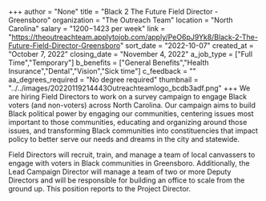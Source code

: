 +++
author = "None"
title = "Black 2 The Future Field Director - Greensboro"
organization = "The Outreach Team"
location = "North Carolina"
salary = "$1200-$1423 per week"
link = "https://theoutreachteam.applytojob.com/apply/PeO6pJ9Yk8/Black-2-The-Future-Field-Director-Greensboro"
sort_date = "2022-10-07"
created_at = "October 7, 2022"
closing_date = "November 4, 2022"
a_job_type = ["Full Time","Temporary"]
b_benefits = ["General Benefits","Health Insurance","Dental","Vision","Sick time"]
c_feedback = ""
aa_degrees_required = "No degree required"
thumbnail = "../../images/20220119214443Outreachteamlogo_bcdb3adf.png"
+++
We are hiring Field Directors to work on a survey campaign to engage Black voters (and non-voters) across North Carolina. Our campaign aims to build Black political power by engaging our communities, centering issues most important to those communities, educating and organizing around those issues, and transforming Black communities into constituencies that impact policy to better serve our needs and dreams in the city and statewide.

Field Directors will recruit, train, and manage a team of local canvassers to engage with voters in Black communities in Greensboro. Additionally, the Lead Campaign Director will manage a team of two or more Deputy Directors and will be responsible for building an office to scale from the ground up. This position reports to the Project Director.